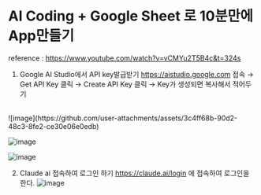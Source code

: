 # AI Coding + Google Sheet 로 10분만에 App만들기
reference : https://www.youtube.com/watch?v=vCMYu2T5B4c&t=324s
<br>
1. Google AI Studio에서 API key발급받기
 https://aistudio.google.com 접속 → Get API Key 클릭 → Create API Key 클릭 → Key가 생성되면 복사해서 적어두기
<br>
![image](https://github.com/user-attachments/assets/3c4ff68b-90d2-48c3-8fe2-ce30e06e0edb)
<br>

![image](https://github.com/user-attachments/assets/ac3a0ecd-95ee-406f-b929-3b26c0ef7f8e)
<br>

![image](https://github.com/user-attachments/assets/22e27195-3d40-4fd6-b901-bd550caa2dda)
<br>

2. Claude ai 접속하여 로그인 하기
https://claude.ai/login  에 접속하여 로그인을 한다.
![image](https://github.com/user-attachments/assets/9c3b8300-735a-4c75-b14e-03a44dbb60b9)
<br>

